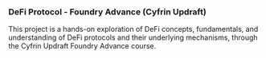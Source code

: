 ### DeFi Protocol - Foundry Advance (Cyfrin Updraft)

This project is a hands-on exploration of DeFi concepts, fundamentals, and understanding of DeFi protocols and their underlying mechanisms, through the Cyfrin Updraft Foundry Advance course.
